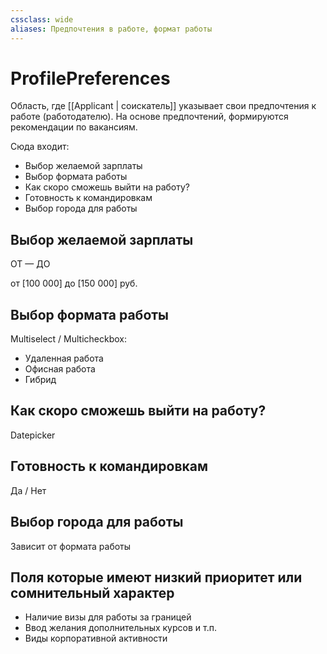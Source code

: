 ```yaml
---
cssclass: wide
aliases: Предпочтения в работе, формат работы
---
```


# ProfilePreferences

Область, где [[Applicant | соискатель]] указывает свои предпочтения к работе (работодателю). На основе предпочтений, формируются рекомендации по вакансиям. 

Сюда входит: 

- Выбор желаемой зарплаты
- Выбор формата работы
- Как скоро сможешь выйти на работу? 
- Готовность к командировкам
- Выбор города для работы

## Выбор желаемой зарплаты

ОТ — ДО

от [100 000] до [150 000] руб. 

## Выбор формата работы

Multiselect / Multicheckbox: 
- Удаленная работа
- Офисная работа
- Гибрид

## Как скоро сможешь выйти на работу? 

Datepicker

## Готовность к командировкам

Да / Нет

## Выбор города для работы 

Зависит от формата работы

## Поля которые имеют низкий приоритет или сомнительный характер 

- Наличие визы для работы за границей
- Ввод желания дополнительных курсов и т.п.
- Виды корпоративной активности